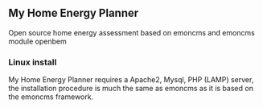 ## My Home Energy Planner

Open source home energy assessment based on emoncms and emoncms module openbem

### Linux install

My Home Energy Planner requires a Apache2, Mysql, PHP (LAMP) server, the installation procedure is much the same as emoncms as it is based on the emoncms framework.
